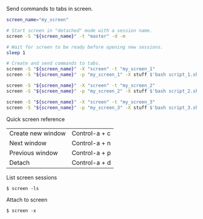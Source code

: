 Send commands to tabs in screen.
```sh
screen_name="my_screen"

# Start screen in "detached" mode with a session name.
screen -S "${screen_name}" -t "master" -d -m

# Wait for screen to be ready before opening new sessions.
sleep 1

# Create and send commands to tabs.
screen -S "${screen_name}" -X "screen" -t "my_screen_1"
screen -S "${screen_name}" -p "my_screen_1" -X stuff $'bash script_1.sh\n'

screen -S "${screen_name}" -X "screen" -t "my_screen_2"
screen -S "${screen_name}" -p "my_screen_2" -X stuff $'bash script_2.sh\n'

screen -S "${screen_name}" -X "screen" -t "my_screen_3"
screen -S "${screen_name}" -p "my_screen_3" -X stuff $'bash script_3.sh\n'
```
Quick screen reference
<table>
  <tr>
    <td>Create new window</td>
    <td>Control-a + c</td>
  </tr>
  <tr>
    <td>Next window</td>
    <td>Control-a + n</td>
  </tr>
  <tr>
    <td>Previous window</td>
    <td>Control-a + p</td>
  </tr>
  <tr>
    <td>Detach</td>
    <td>Control-a + d</td>
  </tr>
</table>

List screen sessions
```
$ screen -ls
```
Attach to screen
```
$ screen -x
```